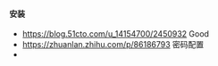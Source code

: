 


#### 安装
* https://blog.51cto.com/u_14154700/2450932 Good
* https://zhuanlan.zhihu.com/p/86186793 密码配置
* 

